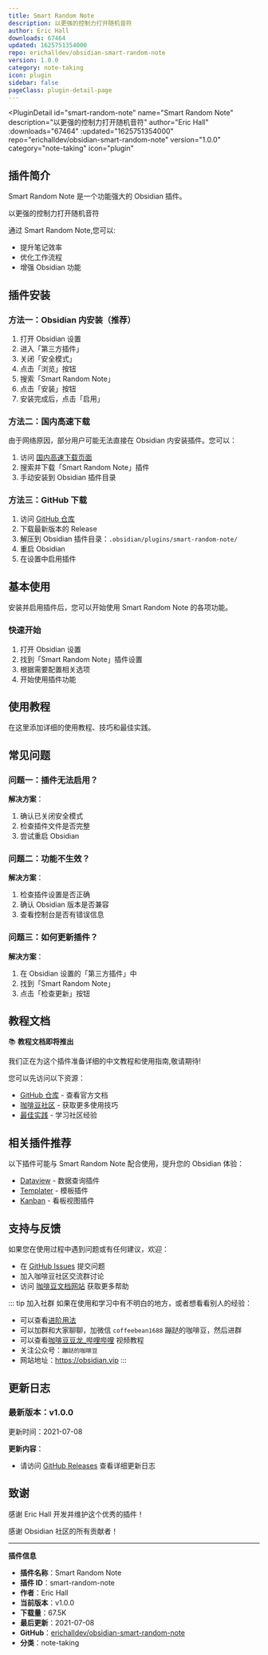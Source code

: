 ```yaml
---
title: Smart Random Note
description: 以更强的控制力打开随机音符
author: Eric Hall
downloads: 67464
updated: 1625751354000
repo: erichalldev/obsidian-smart-random-note
version: 1.0.0
category: note-taking
icon: plugin
sidebar: false
pageClass: plugin-detail-page
---
```


<PluginDetail
  id="smart-random-note"
  name="Smart Random Note"
  description="以更强的控制力打开随机音符"
  author="Eric Hall"
  :downloads="67464"
  :updated="1625751354000"
  repo="erichalldev/obsidian-smart-random-note"
  version="1.0.0"
  category="note-taking"
  icon="plugin"
>

<!-- AUTO_GENERATED_START -->
## 插件简介

Smart Random Note 是一个功能强大的 Obsidian 插件。

以更强的控制力打开随机音符

通过 Smart Random Note,您可以:

- 提升笔记效率
- 优化工作流程
- 增强 Obsidian 功能

<!-- AUTO_GENERATED_END -->

<!-- AUTO_GENERATED_START -->
## 插件安装

### 方法一：Obsidian 内安装（推荐）

1. 打开 Obsidian 设置
2. 进入「第三方插件」
3. 关闭「安全模式」
4. 点击「浏览」按钮
5. 搜索「Smart Random Note」
6. 点击「安装」按钮
7. 安装完成后，点击「启用」

### 方法二：国内高速下载

由于网络原因，部分用户可能无法直接在 Obsidian 内安装插件。您可以：

1. 访问 [国内高速下载页面](/zh/documentation/obsidian-plugins-download.html)
2. 搜索并下载「Smart Random Note」插件
3. 手动安装到 Obsidian 插件目录

### 方法三：GitHub 下载

1. 访问 [GitHub 仓库](https://github.com/erichalldev/obsidian-smart-random-note)
2. 下载最新版本的 Release
3. 解压到 Obsidian 插件目录：`.obsidian/plugins/smart-random-note/`
4. 重启 Obsidian
5. 在设置中启用插件

## 基本使用

安装并启用插件后，您可以开始使用 Smart Random Note 的各项功能。

### 快速开始

1. 打开 Obsidian 设置
2. 找到「Smart Random Note」插件设置
3. 根据需要配置相关选项
4. 开始使用插件功能

<!-- AUTO_GENERATED_END -->

<!-- CUSTOM_CONTENT_START:tutorial -->
## 使用教程

在这里添加详细的使用教程、技巧和最佳实践。

<!-- CUSTOM_CONTENT_END:tutorial -->

<!-- SHARED_CONTENT_START -->
## 常见问题

### 问题一：插件无法启用？

**解决方案**：
1. 确认已关闭安全模式
2. 检查插件文件是否完整
3. 尝试重启 Obsidian

### 问题二：功能不生效？

**解决方案**：
1. 检查插件设置是否正确
2. 确认 Obsidian 版本是否兼容
3. 查看控制台是否有错误信息

### 问题三：如何更新插件？

**解决方案**：
1. 在 Obsidian 设置的「第三方插件」中
2. 找到「Smart Random Note」
3. 点击「检查更新」按钮

## 教程文档

📚 **教程文档即将推出**

我们正在为这个插件准备详细的中文教程和使用指南,敬请期待!

您可以先访问以下资源：
- [GitHub 仓库](https://github.com/erichalldev/obsidian-smart-random-note) - 查看官方文档
- [咖啡豆社区](/zh/bases/) - 获取更多使用技巧
- [最佳实践](/zh/best-practices/) - 学习社区经验

## 相关插件推荐

以下插件可能与 Smart Random Note 配合使用，提升您的 Obsidian 体验：

- [Dataview](/zh/plugins/dataview.html) - 数据查询插件
- [Templater](/zh/plugins/templater-obsidian.html) - 模板插件
- [Kanban](/zh/plugins/obsidian-kanban.html) - 看板视图插件

## 支持与反馈

如果您在使用过程中遇到问题或有任何建议，欢迎：

- 在 [GitHub Issues](https://github.com/erichalldev/obsidian-smart-random-note/issues) 提交问题
- 加入咖啡豆社区交流群讨论
- 访问 [咖啡豆文档网站](https://obsidian.vip) 获取更多帮助

::: tip 加入社群
如果在使用和学习中有不明白的地方，或者想看看别人的经验：
- 可以查看[进阶用法](/zh/advanced)
- 可以加群和大家聊聊，加微信 `coffeebean1688` 蹦跶的咖啡豆，然后进群
- 可以查看[咖啡豆豆龙_哔哩哔哩](https://space.bilibili.com/618777356) 视频教程
- 关注公众号：`蹦跶的咖啡豆`
- 网站地址：https://obsidian.vip
:::
<!-- SHARED_CONTENT_END -->

<!-- AUTO_GENERATED_START -->
## 更新日志

### 最新版本：v1.0.0

更新时间：2021-07-08

**更新内容**：
- 请访问 [GitHub Releases](https://github.com/erichalldev/obsidian-smart-random-note/releases) 查看详细更新日志

## 致谢

感谢 Eric Hall 开发并维护这个优秀的插件！

感谢 Obsidian 社区的所有贡献者！

---

**插件信息**
- **插件名称**：Smart Random Note
- **插件 ID**：smart-random-note
- **作者**：Eric Hall
- **当前版本**：v1.0.0
- **下载量**：67.5K
- **最后更新**：2021-07-08
- **GitHub**：[erichalldev/obsidian-smart-random-note](https://github.com/erichalldev/obsidian-smart-random-note)
- **分类**：note-taking
<!-- AUTO_GENERATED_END -->

</PluginDetail>

